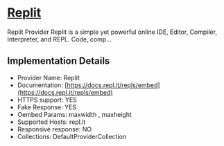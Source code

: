 # [Replit](https://repl.it)

Replit Provider
Replit is a simple yet powerful online IDE, Editor,
Compiler, Interpreter, and REPL. Code, comp...

## Implementation Details

- Provider
Name: Replit
- Documentation: [https://docs.repl.it/repls/embed](https://docs.repl.it/repls/embed)
- HTTPS support: YES
- Fake Response: YES
- Oembed Params: maxwidth , maxheight
- Supported Hosts: repl.it
- Responsive response: NO
- Collections: DefaultProviderCollection



